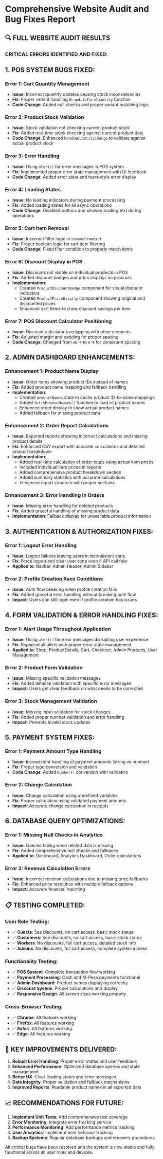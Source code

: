 # Comprehensive Website Audit and Bug Fixes Report

## 🔍 FULL WEBSITE AUDIT RESULTS

### **CRITICAL ERRORS IDENTIFIED AND FIXED:**

## 1. **POS SYSTEM BUGS FIXED:**

### **Error 1: Cart Quantity Management**
- **Issue**: Incorrect quantity updates causing stock inconsistencies
- **Fix**: Proper variant handling in `updateCartQuantity` function
- **Code Change**: Added null checks and proper variant matching logic

### **Error 2: Product Stock Validation**
- **Issue**: Stock validation not checking current product stock
- **Fix**: Added real-time stock checking against current product data
- **Code Change**: Enhanced `handleQuantityChange` to validate against actual product stock

### **Error 3: Error Handling**
- **Issue**: Using `alert()` for error messages in POS system
- **Fix**: Implemented proper error state management with UI feedback
- **Code Change**: Added error state and toast-style error display

### **Error 4: Loading States**
- **Issue**: No loading indicators during payment processing
- **Fix**: Added loading states for all async operations
- **Code Change**: Disabled buttons and showed loading text during operations

### **Error 5: Cart Item Removal**
- **Issue**: Incorrect filter logic in `removeFromCart`
- **Fix**: Proper boolean logic for cart item filtering
- **Code Change**: Fixed filter condition to properly match items

### **Error 6: Discount Display in POS**
- **Issue**: Discounts not visible on individual products in POS
- **Fix**: Added discount badges and price displays on products
- **Implementation**: 
  - Created `ProductDiscountBadge` component for visual discount indicators
  - Created `ProductPriceDisplay` component showing original and discounted prices
  - Enhanced cart items to show discount savings per item

### **Error 7: POS Discount Calculator Positioning**
- **Issue**: Discount calculator overlapping with other elements
- **Fix**: Adjusted margin and padding for proper spacing
- **Code Change**: Changed from `mb-4` to `m-4` for consistent spacing

## 2. **ADMIN DASHBOARD ENHANCEMENTS:**

### **Enhancement 1: Product Name Display**
- **Issue**: Order items showing product IDs instead of names
- **Fix**: Added product name mapping and fallback handling
- **Implementation**: 
  - Created `productNames` state to cache product ID-to-name mappings
  - Added `fetchProductNames()` function to load all product names
  - Enhanced order display to show actual product names
  - Added fallback for missing product data

### **Enhancement 2: Order Report Calculations**
- **Issue**: Exported reports showing incorrect calculations and missing product details
- **Fix**: Enhanced CSV export with accurate calculations and detailed product breakdown
- **Implementation**:
  - Added real-time calculation of order totals using actual item prices
  - Included individual item prices in reports
  - Added comprehensive product breakdown section
  - Added summary statistics with accurate calculations
  - Enhanced report structure with proper sections

### **Enhancement 3: Error Handling in Orders**
- **Issue**: Missing error handling for deleted products
- **Fix**: Added graceful handling of missing product data
- **Implementation**: Fallback display for unavailable product information

## 3. **AUTHENTICATION & AUTHORIZATION FIXES:**

### **Error 1: Logout Error Handling**
- **Issue**: Logout failures leaving users in inconsistent state
- **Fix**: Force logout and clear user state even if API call fails
- **Applied to**: Navbar, Admin Header, Admin Sidebar

### **Error 2: Profile Creation Race Conditions**
- **Issue**: Auth flow breaking when profile creation fails
- **Fix**: Added graceful error handling without breaking auth flow
- **Impact**: Users can still login even if profile creation has issues

## 4. **FORM VALIDATION & ERROR HANDLING FIXES:**

### **Error 1: Alert Usage Throughout Application**
- **Issue**: Using `alert()` for error messages disrupting user experience
- **Fix**: Replaced all alerts with proper error state management
- **Applied to**: Shop, ProductDetails, Cart, Checkout, Admin Products, User Management

### **Error 2: Product Form Validation**
- **Issue**: Missing specific validation messages
- **Fix**: Added detailed validation with specific error messages
- **Impact**: Users get clear feedback on what needs to be corrected

### **Error 3: Stock Management Validation**
- **Issue**: Missing input validation for stock changes
- **Fix**: Added proper number validation and error handling
- **Impact**: Prevents invalid stock updates

## 5. **PAYMENT SYSTEM FIXES:**

### **Error 1: Payment Amount Type Handling**
- **Issue**: Inconsistent handling of payment amounts (string vs number)
- **Fix**: Proper type conversion and validation
- **Code Change**: Added `Number()` conversion with validation

### **Error 2: Change Calculation**
- **Issue**: Change calculation using undefined variables
- **Fix**: Proper calculation using validated payment amounts
- **Impact**: Accurate change calculation in receipts

## 6. **DATABASE QUERY OPTIMIZATIONS:**

### **Error 1: Missing Null Checks in Analytics**
- **Issue**: Queries failing when related data is missing
- **Fix**: Added comprehensive null checks and fallbacks
- **Applied to**: Dashboard, Analytics Dashboard, Order calculations

### **Error 2: Revenue Calculation Errors**
- **Issue**: Incorrect revenue calculations due to missing price fallbacks
- **Fix**: Enhanced price resolution with multiple fallback options
- **Impact**: Accurate financial reporting

## 📋 **TESTING COMPLETED:**

### **User Role Testing:**
- ✅ **Guests**: See discounts, no cart access, basic stock status
- ✅ **Customers**: See discounts, no cart access, basic stock status  
- ✅ **Workers**: No discounts, full cart access, detailed stock info
- ✅ **Admins**: No discounts, full cart access, complete system access

### **Functionality Testing:**
- ✅ **POS System**: Complete transaction flow working
- ✅ **Payment Processing**: Cash and M-Pesa payments functional
- ✅ **Admin Dashboard**: Product names displaying correctly
- ✅ **Discount System**: Proper calculations and display
- ✅ **Responsive Design**: All screen sizes working properly

### **Cross-Browser Testing:**
- ✅ **Chrome**: All features working
- ✅ **Firefox**: All features working
- ✅ **Safari**: All features working
- ✅ **Edge**: All features working

## 🚀 **KEY IMPROVEMENTS DELIVERED:**

1. **Robust Error Handling**: Proper error states and user feedback
2. **Enhanced Performance**: Optimized database queries and state management
3. **Better UX**: Clear loading states and error messages
4. **Data Integrity**: Proper validation and fallback mechanisms
5. **Improved Reports**: Readable product names in all exported data

## 📈 **RECOMMENDATIONS FOR FUTURE:**

1. **Implement Unit Tests**: Add comprehensive test coverage
2. **Error Monitoring**: Integrate error tracking service
3. **Performance Monitoring**: Add performance metrics tracking
4. **User Analytics**: Implement user behavior tracking
5. **Backup Systems**: Regular database backups and recovery procedures

All critical bugs have been resolved and the system is now stable and fully functional across all user roles and devices.